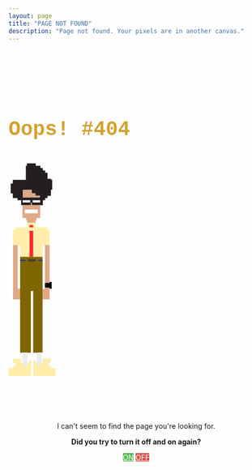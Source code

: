 ```yaml
---
layout: page
title: "PAGE NOT FOUND"
description: "Page not found. Your pixels are in another canvas."
---
```

<style>
    .missing {
        font-family: "Consolas", "Menlo", "Courier", monospace;
        padding: 5rem 0;
        color: #000;
        font-size: 20px;
    }

    .missing h1 {
        color: #d4a22f;
        font-size: 40px;
    }

    .missing svg {
        margin: 10px auto;
    }

    .missing .btn {
        display: inline-block;
        padding: 6px 12px;
        margin: 0 5px;
        width: 100px;
        margin-bottom: 0;
        font-size: 14px;
        font-weight: 400;
        line-height: 1.42857143;
        text-align: center;
        white-space: nowrap;
        vertical-align: middle;
        -ms-touch-action: manipulation;
        touch-action: manipulation;
        cursor: pointer;
        -webkit-user-select: none;
        -moz-user-select: none;
        -ms-user-select: none;
        user-select: none;
        background-image: none;
        border: 1px solid transparent;
        border-radius: 4px;
    }

    .btn-danger {
        color: #fff;
        background-color: #d9534f;
        border-color: #d43f3a;
    }

    .btn-success {
        color: #fff;
        background-color: #5cb85c;
        border-color: #4cae4c;
    }

</style>
<section class="container-fluid missing text-center">
    <h1>Oops! #404</h1>
    <svg version="1.1" id="Layer_1" xmlns="http://www.w3.org/2000/svg" xmlns:xlink="http://www.w3.org/1999/xlink"
         x="0px" y="0px"
         height="420px" viewBox="0 0 180.979 814.854" enable-background="new 0 0 180.979 814.854"
         xml:space="preserve">
        <g>
            <path fill-rule="evenodd" clip-rule="evenodd" fill="#231F20" d="M70.471,0c11.331,0,22.665,0,33.995,0c0,3,0,6,0,8.999
                c6,0,12,0,17.998,0c0,3,0,6,0,8.999c3,0,6,0,9,0c0,2.999,0,6,0,8.999c2.998,0,5.998,0,8.998,0c0,2.999,0,5.999,0,8.999c3,0,6,0,9,0
                c0,7.665,0,15.333,0,22.997c4.664,0,9.332,0,13.998,0c0,1.333,0,2.667,0,4c1.332,0,2.666,0,3.998,0c0,12.664,0,25.332,0,37.995
                c-1.666,0-3.332,0-4.998,0c0,7.665,0,15.333,0,22.998c-4.332,0-8.666,0-12.998,0c0,2.999,0,6,0,8.999c-3,0-6,0-9,0
                c0,2.666,0,5.333,0,7.999c-3,0-6,0-8.998,0c0,6.332,0,12.666,0,18.998c-13.998,0-27.998,0-41.995,0c0-3,0-6,0-8.999
                c-1.333,0-2.667,0-3.999,0c0,2.999,0,6,0,8.999c-12.331,0-24.666,0-36.996,0c0-6.332,0-12.666,0-18.998c-4.666,0-9.332,0-13.998,0
                c0-2.666,0-5.333,0-7.999c-5.999,0-11.999,0-17.998,0c0-5.999,0-11.999,0-17.998c-2.666,0-5.333,0-7.999,0
                c0-12.664,0-25.332,0-37.995c2.666,0,5.333,0,7.999,0c0-4.666,0-9.333,0-13.999c16.663,0,33.331,0,49.994,0
                c0-17.996,0-53.993,0-53.993s2.666,0,3.999,0C70.471,6,70.471,3,70.471,0z">
            </path>
            <path fill-rule="evenodd" clip-rule="evenodd" fill="#231F20" d="M54.474,100.987c0,9.998,0,19.999,0,29.997
                c21.994,0,43.996,0,65.99,0c0-2.666,0-5.333,0-7.999c-5.664,0-11.332,0-16.996,0c0-3,0-6,0-8.999c-4.666,0-9.334,0-13.999,0
                c0-4.332,0-8.666,0-12.999C77.805,100.987,66.137,100.987,54.474,100.987z">
            </path>
            <path fill-rule="evenodd" clip-rule="evenodd" fill="#231F20" d="M54.474,140.982c0,3,0,6,0,8.999c9.664,0,19.331,0,28.996,0
                c0-2.999,0-6,0-8.999C73.805,140.982,64.138,140.982,54.474,140.982z">
            </path>
            <path fill-rule="evenodd" clip-rule="evenodd" fill="#231F20" d="M92.468,140.982c0,3,0,6,0,8.999c9.664,0,19.332,0,28.996,0
                c0-2.999,0-6,0-8.999C111.8,140.982,102.132,140.982,92.468,140.982z">
            </path>
        </g>
        <g>
            <path fill-rule="evenodd" clip-rule="evenodd" fill="#FFFFFF" d="M54.474,140.982c9.664,0,19.331,0,28.996,0c0,3,0,6,0,8.999
		c-9.665,0-19.332,0-28.996,0C54.474,146.982,54.474,143.982,54.474,140.982z">
            </path>
            <path fill-rule="evenodd" clip-rule="evenodd" fill="#FFFFFF" d="M92.468,140.982c9.664,0,19.332,0,28.996,0c0,3,0,6,0,8.999
		c-9.664,0-19.332,0-28.996,0C92.468,146.982,92.468,143.982,92.468,140.982z">
            </path>
            <path fill-rule="evenodd" clip-rule="evenodd" fill="#FFFFFF" d="M62.472,176.978c16.663,0,33.33,0,49.994,0
		c0,4.666,0,9.333,0,13.999c-16.664,0-33.331,0-49.994,0C62.472,186.311,62.472,181.644,62.472,176.978z">
            </path>
        </g>
        <g>
            <path fill-rule="evenodd" clip-rule="evenodd" fill="#DEA987" d="M54.474,100.987c11.663,0,23.331,0,34.995,0
		c0,4.333,0,8.667,0,12.999c4.665,0,9.333,0,13.999,0c0,3,0,6,0,8.999c5.664,0,11.332,0,16.996,0c0,2.666,0,5.333,0,7.999
		c-21.994,0-43.996,0-65.99,0C54.474,120.986,54.474,110.985,54.474,100.987z">
            </path>
            <path fill-rule="evenodd" clip-rule="evenodd" fill="#DEA987" d="M85.47,150.981c1.332,0,2.666,0,3.999,0c0,2.999,0,6,0,8.999
		c10.665,0,21.331,0,31.995,0c0,16.33,0,32.664,0,48.994c-4.664,0-9.332,0-13.998,0c0,3,0,6,0,8.999c-1.332,0-2.666,0-3.998,0
		c0,2.999,0,6,0,8.999c-10.665,0-21.332,0-31.997,0c0-2.999,0-6,0-8.999c-1.333,0-2.667,0-3.999,0c0-3,0-6,0-8.999
		c-4.666,0-9.333,0-13.998,0c0-16.33,0-32.664,0-48.994c10.664,0,21.331,0,31.996,0C85.47,156.981,85.47,153.98,85.47,150.981z">
            </path>
            <path fill-rule="evenodd" clip-rule="evenodd" fill="#FFFFFF" d="M62.472,176.978c0,4.666,0,9.333,0,13.999
		c16.663,0,33.33,0,49.994,0c0-4.666,0-9.333,0-13.999C95.802,176.978,79.135,176.978,62.472,176.978z">
            </path>
        </g>
        <g>
            <path fill-rule="evenodd" clip-rule="evenodd" fill="#FFEEA9" d="M71.471,226.972c10.665,0,21.332,0,31.997,0
		c0,5.999,0,11.999,0,17.998c14.996,0,29.996,0,44.994,0c0,2.999,0,6,0,8.999c2.998,0,5.998,0,8.998,0c0,19.663,0,39.331,0,58.993
		c-8.998,0-17.998,0-26.996,0c0,14.997,0,29.999,0,44.995c-11.998,0-23.998,0-35.996,0c0-33.326,0-66.662,0-99.988
		c-4.666,0-9.332,0-13.998,0c0,33.326,0,66.662,0,99.988c-11.998,0-23.998,0-35.996,0c0-14.996,0-29.998,0-44.995
		c-8.998,0-17.998,0-26.996,0c0-19.662,0-39.33,0-58.993c3,0,6,0,8.999,0c0-2.999,0-6,0-8.999c14.997,0,29.997,0,44.994,0
		C71.471,238.971,71.471,232.971,71.471,226.972z">
            </path>
            <path fill-rule="evenodd" clip-rule="evenodd" fill="#FFEEA9" d="M80.47,235.971c0,3,0,6,0,8.999c4.666,0,9.332,0,13.998,0
		c0-3,0-6,0-8.999C89.802,235.971,85.136,235.971,80.47,235.971z">
            </path>
        </g>
        <g>
            <path fill-rule="evenodd" clip-rule="evenodd" fill="#FF2829" d="M80.47,235.971c4.666,0,9.332,0,13.998,0c0,3,0,6,0,8.999
		c-4.666,0-9.332,0-13.998,0C80.47,241.97,80.47,238.97,80.47,235.971z">
            </path>
            <path fill-rule="evenodd" clip-rule="evenodd" fill="#FF2829" d="M80.47,257.968c4.666,0,9.332,0,13.998,0
		c0,33.326,0,66.662,0,99.988c-4.666,0-9.332,0-13.998,0C80.47,324.629,80.47,291.294,80.47,257.968z">
            </path>
        </g>
        <g>
            <path fill-rule="evenodd" clip-rule="evenodd" fill="#DEA987" d="M17.478,312.961c5.998,0,11.999,0,17.998,0
		c0,55.655,0,111.325,0,166.979c2.999,0,5.999,0,8.998,0c0,13.664,0,27.332,0,40.994c-8.998,0-17.998,0-26.996,0
		C17.478,451.618,17.478,382.279,17.478,312.961z">
            </path>
            <path fill-rule="evenodd" clip-rule="evenodd" fill="#DEA987" d="M139.462,312.961c5.998,0,12,0,17.998,0
		c0,48.323,0,96.66,0,144.983c-5.998,0-12,0-17.998,0C139.462,409.621,139.462,361.284,139.462,312.961z">
            </path>
            <path fill-rule="evenodd" clip-rule="evenodd" fill="#DEA987" d="M139.462,475.94c5.998,0,12,0,17.998,0
		c0,14.998,0,29.998,0,44.994c-8.998,0-17.998,0-26.996,0c0-13.33,0-26.664,0-39.994c2.998,0,6,0,8.998,0
		C139.462,479.274,139.462,477.608,139.462,475.94z">
            </path>
        </g>
        <g>
            <path fill-rule="evenodd" clip-rule="evenodd" fill="#7F6602" d="M44.474,357.956c28.66,0,57.33,0,85.99,0c0,2.998,0,5.999,0,8.998
		c-6.332,0-12.666,0-18.998,0c0,3,0,6,0,8.999c6.332,0,12.666,0,18.998,0c0,116.308,0,232.649,0,348.956
		c-11.998,0-23.998,0-35.996,0c0-78.648,0-157.32,0-235.969c-2.999,0-6,0-8.998,0c0,78.648,0,157.32,0,235.969
		c-13.664,0-27.332,0-40.996,0c0-116.307,0-232.648,0-348.956c7.666,0,15.332,0,22.998,0c0-2.999,0-5.999,0-8.999
		c-7.666,0-15.332,0-22.998,0C44.474,363.955,44.474,360.954,44.474,357.956z">
            </path>
            <path fill-rule="evenodd" clip-rule="evenodd" fill="#473E37" d="M75.47,366.954c0,3,0,6,0,8.999c9.332,0,18.666,0,27.998,0
		c0-2.999,0-5.999,0-8.999C94.136,366.954,84.802,366.954,75.47,366.954z">
            </path>
        </g>
        <g>
            <path fill-rule="evenodd" clip-rule="evenodd" fill="#473E37" d="M44.474,366.954c7.666,0,15.332,0,22.998,0c0,3,0,6,0,9
		c-7.666,0-15.332,0-22.998,0C44.474,372.954,44.474,369.954,44.474,366.954z">
            </path>
            <path fill-rule="evenodd" clip-rule="evenodd" fill="#473E37" d="M111.466,366.954c6.332,0,12.666,0,18.998,0c0,3,0,6,0,9
		c-6.332,0-12.666,0-18.998,0C111.466,372.954,111.466,369.954,111.466,366.954z">
            </path>
        </g>
        <g>
            <path fill-rule="evenodd" clip-rule="evenodd" d="M157.46,453.944c2.666,0,5.334,0,8,0c0,8.664,0,17.332,0,25.996
		c-2.666,0-5.334,0-8,0c0-1.332,0-2.666,0-4c-5.998,0-12,0-17.998,0c0-5.998,0-11.998,0-17.996c5.998,0,12,0,17.998,0
		C157.46,456.61,157.46,455.276,157.46,453.944z">
            </path>
        </g>
        <g>
            <path fill-rule="evenodd" clip-rule="evenodd" fill="#ECECEC" d="M53.994,724.864c5.998,0,11.998,0,17.997,0
		c0,16.664,0,33.332,0,49.994c-1.333,0-2.667,0-3.999,0c0,1.334,0,2.666,0,4c-1.666,0-3.334,0-5,0c0-1.334,0-2.666,0-4
		c-1.666,0-3.333,0-4.999,0c0-1.666,0-3.332,0-4.998c-1.333,0-2.667,0-3.999,0C53.994,754.862,53.994,739.862,53.994,724.864z">
            </path>
            <path fill-rule="evenodd" clip-rule="evenodd" fill="#ECECEC" d="M107.986,724.864c6.332,0,12.666,0,18.998,0
		c0,14.998,0,29.998,0,44.996c-1.666,0-3.334,0-5,0c0,1.666,0,3.332,0,4.998c-1.332,0-2.666,0-3.998,0c0,1.334,0,2.666,0,4
		c-2,0-4,0-6,0c0-1.334,0-2.666,0-4c-1.334,0-2.666,0-4,0C107.986,758.196,107.986,741.528,107.986,724.864z">
            </path>
        </g>
        <g>
            <path fill-rule="evenodd" clip-rule="evenodd" fill="#FFEEA9" d="M17.998,747.862c10.331,0,20.665,0,30.996,0
		c0,5.998,0,10,0,15.998c1.666,0,3.333,0,5,0c0,1.332,0,2.666,0,4c1.332,0,2.666,0,3.999,0c0,1.666,0,3.332,0,4.998
		c1.666,0,3.333,0,4.999,0c0,1.334,0,2.666,0,4c1.666,0,3.334,0,5,0c0-1.334,0-2.666,0-4c1.332,0,2.666,0,3.999,0
		c0-2.998,0-6,0-8.998c1.667,0,3.333,0,4.999,0c0-3.332,0-4.666,0-8c3,0,6,0,9,0c0,19.664,0,39.332,0,58.994
		c-28.661,0-57.33,0-85.99,0c0-10.332,0-20.666,0-30.996c5.999,0,12,0,17.998,0c0-3,0-6,0-9c3,0,6,0,8.999,0
		c0-3.332,0-6.666,0-9.998c-2.999,0-5.999,0-8.999,0C17.998,759.194,17.998,753.528,17.998,747.862z">
            </path>
            <path fill-rule="evenodd" clip-rule="evenodd" fill="#FFEEA9" d="M130.984,747.862c10.33,0,20.664,0,30.996,0
		c0,5.666,0,11.332,0,16.998c-2.666,0-5.334,0-8,0c0,3.332,0,6.666,0,9.998c2.666,0,5.334,0,8,0c0,3,0,6,0,9
		c6.332,0,12.666,0,18.998,0c0,10.33,0,20.664,0,30.996c-28.66,0-57.33,0-85.99,0c0-19.33,0-38.664,0-57.994c2.666,0,5.334,0,8,0
		c0,2.666,0,2.334,0,5c1.666,0,3.332,0,4.998,0c0,3.332,0,6.666,0,9.998c1.334,0,2.666,0,4,0c0,1.334,0,2.666,0,4c2,0,4,0,6,0
		c0-1.334,0-2.666,0-4c1.332,0,2.666,0,3.998,0c0-1.666,0-3.332,0-4.998c1.666,0,3.334,0,5,0c0-1.334,0-2.668,0-4
		c1.334,0,2.666,0,4,0C130.984,756.862,130.984,753.86,130.984,747.862z">
            </path>
        </g>
    </svg>


</section>

<div style="text-align:center">
I can't seem to find the page you're looking for.


**Did you try to turn it off and on again?**

<a href="#" class="btn btn-success">ON</a>                  <a href="/" class="btn btn-danger">OFF</a>

</div>

